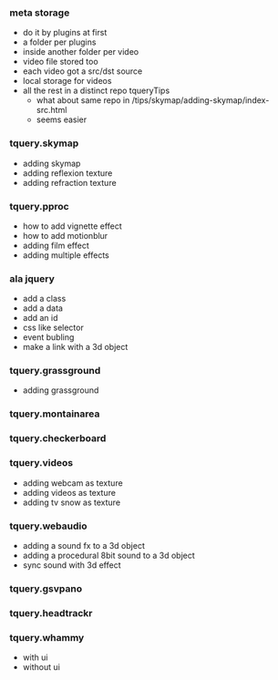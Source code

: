 ### meta storage
* do it by plugins at first
* a folder per plugins
* inside another folder per video
* video file stored too
* each video got a src/dst source
* local storage for videos
* all the rest in a distinct repo tqueryTips
  * what about same repo in /tips/skymap/adding-skymap/index-src.html
  * seems easier

### tquery.skymap
* adding skymap
* adding reflexion texture
* adding refraction texture

### tquery.pproc
* how to add vignette effect
* how to add motionblur
* adding film effect
* adding multiple effects

### ala jquery
* add a class
* add a data
* add an id
* css like selector
* event bubling
* make a link with a 3d object

### tquery.grassground
* adding grassground

### tquery.montainarea

### tquery.checkerboard

### tquery.videos
* adding webcam as texture
* adding videos as texture
* adding tv snow as texture

### tquery.webaudio
* adding a sound fx to a 3d object
* adding a procedural 8bit sound to a 3d object
* sync sound with 3d effect

### tquery.gsvpano

### tquery.headtrackr

### tquery.whammy
* with ui
* without ui

